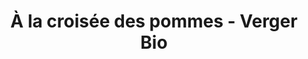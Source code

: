 ---
title: "À la croisée des pommes - Verger Bio"
url: /saint-joseph-du-lac/a-la-croisee-des-pommes-verger-bio/
shop: Hofladen
---